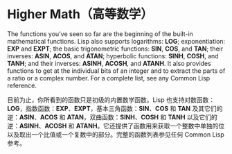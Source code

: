 # Higher Math（高等数学）

The functions you've seen so far are the beginning of the built-in
mathematical functions. Lisp also supports logarithms: **LOG**;
exponentiation: **EXP** and **EXPT**; the basic trigonometric functions: **SIN**,
**COS**, and **TAN**; their inverses: **ASIN**, **ACOS**, and
**ATAN**; hyperbolic
functions: **SINH**, **COSH**, and **TANH**; and their inverses: **ASINH**, **ACOSH**, and
**ATANH**. It also provides functions to get at the individual bits of an
integer and to extract the parts of a ratio or a complex number. For a
complete list, see any Common Lisp reference.

目前为止，你所看到的函数只是初级的内置数学函数。Lisp
也支持对数函数：**LOG**，指数函数：**EXP**、**EXPT**，基本三角函数：**SIN**、**COS**
和 **TAN** 及其它们的逆：**ASIN**、**ACOS** 和
**ATAN**，双曲函数：**SINH**、**COSH** 和 **TANH**
以及它们的逆：**ASINH**、**ACOSH** 和
**ATANH**。它还提供了函数用来获取一个整数中单独的位以及取出一个比值或一个复数中的部分。完整的函数列表参见任何
Common Lisp 参考。
